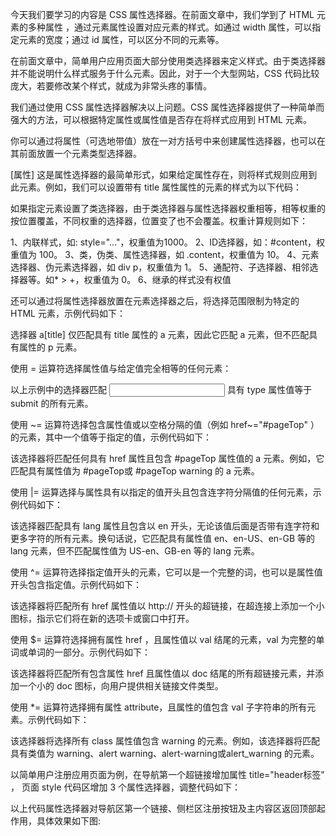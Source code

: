 今天我们要学习的内容是 CSS 属性选择器。在前面文章中，我们学到了 HTML 元素的多种属性 ，通过元素属性设置对应元素的样式。如通过 width 属性，可以指定元素的宽度；通过 id 属性，可以区分不同的元素等。

在前面文章中，简单用户应用页面大部分使用类选择器来定义样式。由于类选择器并不能说明什么样式服务于什么元素。因此，对于一个大型网站，CSS 代码比较庞大，若要修改某个样式，就成为非常头疼的事情。

我们通过使用 CSS 属性选择器解决以上问题。CSS 属性选择器提供了一种简单而强大的方法，可以根据特定属性或属性值是否存在将样式应用到 HTML 元素。

你可以通过将属性（可选地带值）放在一对方括号中来创建属性选择器，也可以在其前面放置一个元素类型选择器。

[属性] 这是属性选择器的最简单形式，如果给定属性存在，则将样式规则应用到此元素。例如，我们可以设置带有 title 属性属性的元素的样式为以下代码：

<style type="text/css">

[title] {
 color: white;
}

</style>

如果指定元素设置了类选择器，由于类选择器与属性选择器权重相等，相等权重的按位置覆盖，不同权重的选择器，位置变了也不会覆盖。权重计算规则如下：

1、内联样式，如: style="..."，权重值为1000。
2、ID选择器，如：#content，权重值为 100。
3、类，伪类、属性选择器，如 .content，权重值为 10。
4、元素选择器、伪元素选择器，如 div p，权重值为 1。
5、通配符、子选择器、相邻选择器等。如* > +，权重值为 0。
6、继承的样式没有权值

还可以通过将属性选择器放置在元素选择器之后，将选择范围限制为特定的 HTML 元素，示例代码如下：

<style type="text/css">

a[title] {
 color: white;
}

</style>

选择器 a[title] 仅匹配具有 title 属性的 a 元素，因此它匹配 a 元素，但不匹配具有属性的 p 元素。


使用 = 运算符选择属性值与给定值完全相等的任何元素：

<style type="text/css">

input[type="submit"] {
    border: 1px solid green;
}

</style>

以上示例中的选择器匹配 <input> 具有 type 属性值等于 submit 的所有元素。


使用 ~= 运算符选择包含属性值或以空格分隔的值（例如 href~="#pageTop" ）的元素，其中一个值等于指定的值，示例代码如下：

<style type="text/css">

[href~="#pageTop"] {
    color: #fff !important;
    background: red;
}

</style>


该选择器将匹配任何具有 href 属性且包含 #pageTop 属性值的 a 元素。例如，它匹配具有属性值为 #pageTop或 #pageTop warning 的 a 元素。


使用 |= 运算选择与属性具有以指定的值开头且包含连字符分隔值的任何元素，示例代码如下：

<style type="text/css">

[lang|=en] {
    color: #fff;
    background: blue;
}

</style>

该选择器匹配具有 lang 属性且包含以 en 开头，无论该值后面是否带有连字符和更多字符的所有元素。换句话说，它匹配具有属性值 en、en-US、en-GB 等的 lang 元素，但不匹配属性值为 US-en、GB-en 等的 lang 元素。

使用 ^= 运算符选择指定值开头的元素，它可以是一个完整的词，也可以是属性值开头包含指定值。示例代码如下：

<style type="text/css">

a[href^="http://"] {
    background: url("external.png") 100% 50% no-repeat;
    padding-right: 15px;
}

</style>

该选择器将匹配所有 href 属性值以 http:// 开头的超链接，在超连接上添加一个小图标，指示它们将在新的选项卡或窗口中打开。


使用 $= 运算符选择拥有属性 href ，且属性值以 val 结尾的元素，val 为完整的单词或单词的一部分。示例代码如下：

<style type="text/css">

a[href$=".doc"] {
    background: url("doc.png") 0 50% no-repeat;
    padding-left: 20px;
}

</style>

该选择器将匹配所有包含属性 href 且属性值以 doc 结尾的所有超链接元素，并添加一个小的 doc 图标，向用户提供相关链接文件类型。

使用 *= 运算符选择拥有属性 attribute，且属性的值包含 val 子字符串的所有元素。示例代码如下：


<style type="text/css">

[class*="warning"] {
    color: #fff;
    background: red;
}

</style>

该选择器将选择所有 class 属性值包含 warning 的元素。例如，该选择器将匹配具有类值为 warning、alert warning、alert-warning或alert_warning 的元素。


以简单用户注册应用页面为例，在导航第一个超链接增加属性 title="header标签" ， 页面 style 代码区增加 3 个属性选择器，调整代码如下：
<style type="text/css">

 	[href~="#pageTop"] {
	    color: #fff !important;
	    background: red;
	}

	input[type="submit"] {
	    width: 33%;
	    border: 2px dotted green;
	}


	a[title] {
	    color:white;
	}

</style>

以上代码属性选择器对导航区第一个链接、侧栏区注册按钮及主内容区返回顶部起作用，具体效果如下图:


